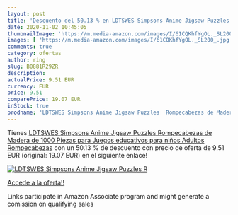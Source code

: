 ```yaml
---
layout: post
title: 'Descuento del 50.13 % en LDTSWES Simpsons Anime Jigsaw Puzzles  R'
date: 2020-11-02 10:45:05
thumbnailImage: 'https://m.media-amazon.com/images/I/61CQKhfYgOL._SL200_.jpg'
images: [ 'https://m.media-amazon.com/images/I/61CQKhfYgOL._SL200_.jpg' ]
comments: true
category: ofertas
author: ring
slug: B0881R29ZR
description:
actualPrice: 9.51 EUR
currency: EUR
price: 9.51
comparePrice: 19.07 EUR
inStock: true
prodname: 'LDTSWES Simpsons Anime Jigsaw Puzzles  Rompecabezas de Madera de 1000 Piezas  para Juegos educativos para niños Adultos Rompecabezas'
---
```


Tienes [LDTSWES Simpsons Anime Jigsaw Puzzles  Rompecabezas de Madera de 1000 Piezas  para Juegos educativos para niños Adultos Rompecabezas](https://www.amazon.es/dp/B0881R29ZR/?tag=tolees-21) con un 50.13 % de descuento con precio de oferta de 9.51 EUR (original: 19.07 EUR) en el siguiente enlace!

[![LDTSWES Simpsons Anime Jigsaw Puzzles  R](https://m.media-amazon.com/images/I/61CQKhfYgOL._SL200_.jpg)](https://www.amazon.es/dp/B0881R29ZR/?tag=tolees-21)

[Accede a la oferta!!](https://www.amazon.es/dp/B0881R29ZR/?tag=tolees-21)

Links participate in Amazon Associate program and might generate a comission on qualifying sales


